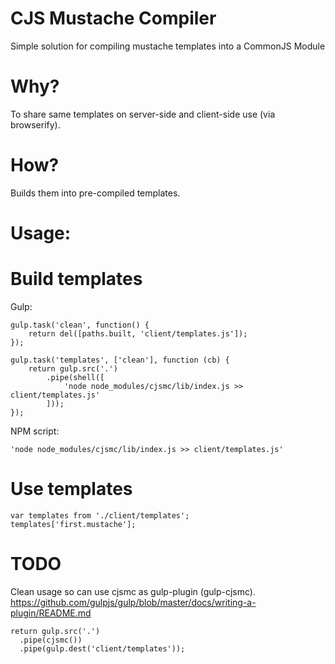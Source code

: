 # CJS Mustache Compiler

Simple solution for compiling mustache templates into a CommonJS Module

# Why?
To share same templates on server-side and client-side use (via browserify).

# How?
Builds them into pre-compiled templates.

# Usage:

# Build templates

Gulp:

    gulp.task('clean', function() {
        return del([paths.built, 'client/templates.js']);
    });

    gulp.task('templates', ['clean'], function (cb) {
        return gulp.src('.')
            .pipe(shell([
                'node node_modules/cjsmc/lib/index.js >> client/templates.js'
            ]));
    });

NPM script:

    'node node_modules/cjsmc/lib/index.js >> client/templates.js'

# Use templates

    var templates from './client/templates';
    templates['first.mustache'];


# TODO

Clean usage so can use cjsmc as gulp-plugin (gulp-cjsmc). https://github.com/gulpjs/gulp/blob/master/docs/writing-a-plugin/README.md

    return gulp.src('.')
      .pipe(cjsmc())
      .pipe(gulp.dest('client/templates'));
